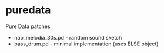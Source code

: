 # puredata
Pure Data patches

- nao_melodia_30s.pd - random sound sketch
- bass_drum.pd - minimal implementation (uses ELSE object)
